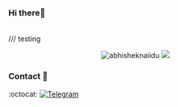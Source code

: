 ### Hi there👋
<br/>
/// testing
<div align="left" style={text-align:"center"}>
<p align="center"> <img src="https://github-readme-stats.vercel.app/api?username=jamshdbek&show_icons=true&theme=gotham" alt="abhisheknaiidu" />
 <img src="https://github.githubassets.com/images/mona-whisper.gif" /> 
</div>
  
### Contact 📨
:octocat:
[![Telegram](https://img.shields.io/badge/@Jamshid-2CA5E0?style=for-the-badge&logo=telegram&logoColor=white)](https://t.me/jamshid_ibroximov)



 
